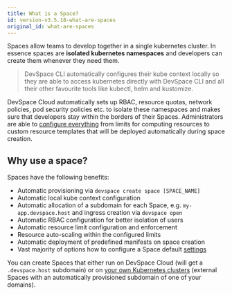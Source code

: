 ```yaml
---
title: What is a Space?
id: version-v3.5.18-what-are-spaces
original_id: what-are-spaces
---
```


Spaces allow teams to develop together in a single kubernetes cluster. In essence spaces are **isolated kubernetes namespaces** and developers can create them whenever they need them. 

> DevSpace CLI automatically configures their kube context locally so they are able to access kubernetes directly with DevSpace CLI and all their other favourite tools like kubectl, helm and kustomize.  

DevSpace Cloud automatically sets up RBAC, resource quotas, network policies, pod security policies etc. to isolate these namespaces and makes sure that developers stay within the borders of their Spaces. Administrators are able to [configure everything](../../cloud/spaces/resource-limits) from limits for computing resources to custom resource templates that will be deployed automatically during space creation.  

## Why use a space?

Spaces have the following benefits:
- Automatic provisioning via `devspace create space [SPACE_NAME]`
- Automatic local kube context configuration
- Automatic allocation of a subdomain for each Space, e.g. `my-app.devspace.host` and ingress creation via `devspace open`
- Automatic RBAC configuration for better isolation of users
- Automatic resource limit configuration and enforcement
- Resource auto-scaling within the configured limits
- Automatic deployment of predefined manifests on space creation
- Vast majority of options how to configure a Space default [settings](../../cloud/spaces/resource-limits)

You can create Spaces that either run on DevSpace Cloud (will get a `.devspace.host` subdomain) or on [your own Kubernetes clusters](../../cloud/clusters/connect) (external Spaces with an automatically provisioned subdomain of one of your domains).

